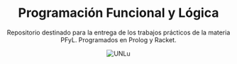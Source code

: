 <h1 align="center">Programación Funcional y Lógica</h1>

<p align="center">
Repositorio destinado para la entrega de los trabajos prácticos de la materia PFyL.
Programados en Prolog y Racket.
</p>

<p align="center">
<img src="https://www.universidades.com.ar/logos/original/logo-universidad-nacional-de-lujan.png" alt="UNLu">
</p>
